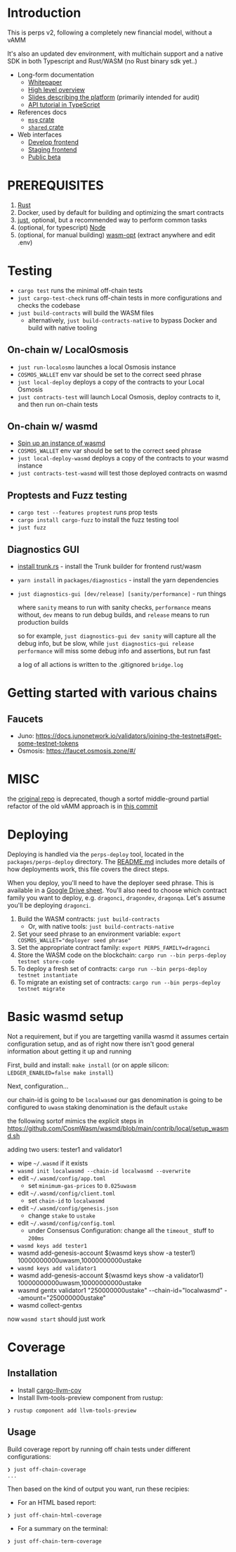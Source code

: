 # Introduction

This is perps v2, following a completely new financial model, without a vAMM

It's also an updated dev environment, with multichain support and a native SDK in both Typescript and Rust/WASM (no Rust binary sdk yet..)

- Long-form documentation
    - [Whitepaper](https://www.notion.so/levana-protocol/Levana-Well-funded-Perpetuals-Whitepaper-9805a6eba56d429b839f5551dbb65c40)
    - [High level overview](https://docs.levana.exchange/high-level-overview)
    - [Slides describing the platform](https://docs.levana.exchange/slides/) (primarily intended for audit)
    - [API tutorial in TypeScript](https://docs.levana.exchange/api-tutorial-ts/introduction)
- References docs
    - [`msg` crate](https://apidocs.levana.exchange/msg/doc/levana_perpswap_cosmos_msg/)
    - [`shared` crate](https://apidocs.levana.exchange/shared/doc/levana_perpswap_cosmos_shared/)
- Web interfaces
    - [Develop frontend](https://levana-web-app-develop.vercel.app/)
    - [Staging frontend](https://levana-web-app-staging.vercel.app/)
    - [Public beta](https://beta.levana.exchange/)

# PREREQUISITES

1. [Rust](https://www.rust-lang.org/tools/install)
2. Docker, used by default for building and optimizing the smart contracts
3. [just](https://github.com/casey/just), optional, but a recommended way to perform common tasks
4. (optional, for typescript) [Node](https://nodejs.org/en/download/)
5. (optional, for manual building) [wasm-opt](https://github.com/WebAssembly/binaryen/releases) (extract anywhere and edit .env)

# Testing

* `cargo test` runs the minimal off-chain tests
* `just cargo-test-check` runs off-chain tests in more configurations and checks the codebase
* `just build-contracts` will build the WASM files
  * alternatively, `just build-contracts-native` to bypass Docker and build with native tooling

## On-chain w/ LocalOsmosis

* `just run-localosmo` launches a local Osmosis instance
* `COSMOS_WALLET` env var should be set to the correct seed phrase
* `just local-deploy` deploys a copy of the contracts to your Local Osmosis
* `just contracts-test` will launch Local Osmosis, deploy contracts to it, and then run on-chain tests

## On-chain w/ wasmd

* [Spin up an instance of wasmd](#basic-wasmd-setup)
* `COSMOS_WALLET` env var should be set to the correct seed phrase
* `just local-deploy-wasmd` deploys a copy of the contracts to your wasmd instance
* `just contracts-test-wasmd` will test those deployed contracts on wasmd

## Proptests and Fuzz testing

* `cargo test --features proptest` runs prop tests
* `cargo install cargo-fuzz` to install the fuzz testing tool
* `just fuzz`

## Diagnostics GUI

* [install trunk.rs](https://trunkrs.dev/#install) - install the Trunk builder for frontend rust/wasm
* `yarn install` in `packages/diagnostics` - install the yarn dependencies
* `just diagnostics-gui [dev/release] [sanity/performance]` - run things

  where `sanity` means to run with sanity checks, `performance` means without, `dev` means to run debug builds, and `release` means to run production builds

  so for example, `just diagnostics-gui dev sanity` will capture all the debug info, but be slow, while `just diagnostics-gui release performance` will miss some debug info and assertions, but run fast

  a log of all actions is written to the .gitignored `bridge.log`


# Getting started with various chains

## Faucets

* Juno: https://docs.junonetwork.io/validators/joining-the-testnets#get-some-testnet-tokens
* Osmosis: https://faucet.osmosis.zone/#/

# MISC

the [original repo](https://github.com/Levana-Protocol/levana-perpetual-swap-contracts) is deprecated, though a sortof middle-ground partial refactor of the old vAMM approach is in [this commit](https://github.com/Levana-Protocol/levana-perps-multichain/tree/2417dc2e0ba3030ab8ed3cd0f1fc6f2ddaf39843/contracts/cosmos)

# Deploying

Deploying is handled via the `perps-deploy` tool, located in the `packages/perps-deploy` directory. The [README.md](packages/perps-deploy/README.md) includes more details of how deployments work, this file covers the direct steps.

When you deploy, you'll need to have the deployer seed phrase. This is available in a [Google Drive sheet](https://docs.google.com/spreadsheets/d/1ILEkU8wqtQGO_bqxsSVORflwtY-4kj20dmTe9uOh3-4/edit?usp=share_link). You'll also need to choose which contract family you want to deploy, e.g. `dragonci`, `dragondev`, `dragonqa`. Let's assume you'll be deploying `dragonci`.

1. Build the WASM contracts: `just build-contracts`
    * Or, with native tools: `just build-contracts-native`
2. Set your seed phrase to an environment variable: `export COSMOS_WALLET="deployer seed phrase"`
3. Set the appropriate contract family: `export PERPS_FAMILY=dragonci`
4. Store the WASM code on the blockchain: `cargo run --bin perps-deploy testnet store-code`
5. To deploy a fresh set of contracts: `cargo run --bin perps-deploy testnet instantiate`
6. To migrate an existing set of contracts: `cargo run --bin perps-deploy testnet migrate`

# Basic wasmd setup

Not a requirement, but if you are targetting vanilla wasmd it assumes certain configuration setup, and as of right now there isn't good general information about getting it up and running

First, build and install: `make install` (or on apple silicon: `LEDGER_ENABLED=false make install`)

Next, configuration...

our chain-id is going to be `localwasmd`
our gas denomination is going to be configured to `uwasm`
staking denomination is the default `ustake`

the following sortof mimics the explicit steps in https://github.com/CosmWasm/wasmd/blob/main/contrib/local/setup_wasmd.sh

adding two users: tester1 and validator1

* wipe `~/.wasmd` if it exists
* `wasmd init localwasmd --chain-id localwasmd --overwrite`
* edit `~/.wasmd/config/app.toml`
  * set `minimum-gas-prices` to `0.025uwasm`
* edit `~/.wasmd/config/client.toml`
  * set `chain-id` to `localwasmd`
* edit `~/.wasmd/config/genesis.json`
  * change `stake` to `ustake`
* edit `~/.wasmd/config/config.toml`
  * under Consensus Configuration: change all the `timeout_` stuff to `200ms`
* `wasmd keys add tester1`
* wasmd add-genesis-account $(wasmd keys show -a tester1) 10000000000uwasm,10000000000ustake
* `wasmd keys add validator1`
* wasmd add-genesis-account $(wasmd keys show -a validator1) 10000000000uwasm,10000000000ustake
* wasmd gentx validator1 "250000000ustake" --chain-id="localwasmd" --amount="250000000ustake"
* wasmd collect-gentxs

now `wasmd start` should just work

# Coverage

## Installation

- Install [cargo-llvm-cov](https://github.com/taiki-e/cargo-llvm-cov/releases)
- Install llvm-tools-preview component from rustup:

``` shellsession
❯ rustup component add llvm-tools-preview
```

## Usage

Build coverage report by running off chain tests under different
configurations:

``` shellsession
❯ just off-chain-coverage
...
```

Then based on the kind of output you want, run these recipies:

- For an HTML based report:

``` shellsession
❯ just off-chain-html-coverage
```

- For a summary on the terminal:

``` shellsession
❯ just off-chain-term-coverage
```
